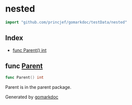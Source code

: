 <!-- Code generated by gomarkdoc. DO NOT EDIT -->

# nested

```go
import "github.com/princjef/gomarkdoc/testData/nested"
```

## Index

- [func Parent\(\) int](<#Parent>)


<a name="Parent"></a>
## func [Parent](<https://github.com/princjef/gomarkdoc/blob/master/testData/nested/parent.go#L4>)

```go
func Parent() int
```

Parent is in the parent package.

Generated by [gomarkdoc](<https://github.com/princjef/gomarkdoc>)
